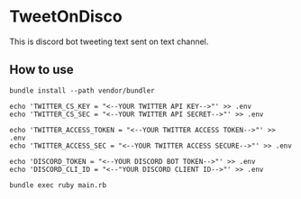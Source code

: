 # TweetOnDisco
This is discord bot tweeting text sent on text channel. 

## How to use
```
bundle install --path vendor/bundler

echo 'TWITTER_CS_KEY = "<--YOUR TWITTER API KEY-->"' >> .env
echo 'TWITTER_CS_SEC = "<--YOUR TWITTER API SECRET-->"' >> .env

echo 'TWITTER_ACCESS_TOKEN = "<--YOUR TWITTER ACCESS TOKEN-->"' >> .env
echo 'TWITTER_ACCESS_SEC = "<--YOUR TWITTER ACCESS SECURE-->"' >> .env

echo 'DISCORD_TOKEN = "<--YOUR DISCORD BOT TOKEN-->"' >> .env
echo 'DISCORD_CLI_ID = "<--"YOUR DISCORD CLIENT ID-->"' >> .env

bundle exec ruby main.rb
```
